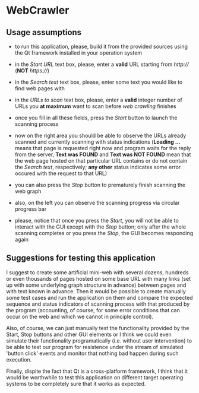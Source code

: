 # WebCrawler 

## Usage assumptions
 
* to run this application, please, build it from the provided sources using the Qt framework installed in your operation system

* in the *Start URL* text box, please, enter a **valid** URL starting from *http://* (**NOT** *https://*)

* in the *Search text* text box, please, enter some text you would like to find web pages with

* in the *URLs to scan* text box, please, enter a **valid** integer number of URLs you **at maximum** want to scan before *web crawling* finishes

* once you fill in all these fields, press the *Start* button to launch the scanning process

* now on the right area you should be able to observe the URLs already scanned and currently scanning with status indications
(**Loading ...** means that page is requested right now and program waits for the reply from the server, 
**Text was FOUND** and **Text was NOT FOUND** mean that the web page hosted on that particular URL contains or do not contain 
the *Search text*, respectively; **any other** status indicates some error occured with the request to that URL)

* you can also press the *Stop* button to prematurely finish scanning the web graph

* also, on the left you can observe the scanning progress via circular progress bar

* please, notice that once you press the *Start*, you will not be able to interact with the GUI except with the *Stop* button;
only after the whole scanning completes or you press the *Stop*, the GUI becomes responding again

## Suggestions for testing this application

I suggest to create some artificial mini-web with several dozens, hundreds or even thousands of pages hosted on some
base URL with many links (set up with some underlying graph structure in advance) between pages and with text known in advance.
Then it would be possible to create manually some test cases and run the application on them and compare the expected sequence and 
status indicators of scanning process with that produced by the program (accounting, of course, for some error conditions that can occur on the web
and which we cannot in principle control). 

Also, of course, we can just manually test the functionality provided by the Start, Stop buttons and other GUI elements or I think we could even simulate
their functionality programatically (i.e. without user intervention) to be able to test our program for resistence under the stream of simulated 'button click' 
events and monitor that nothing bad happen during such execution.

Finally, dispite the fact that Qt is a cross-platform framework, I think that it would be worthwhile to test this application 
on different target operating systems to be completely sure that it works as expected.
